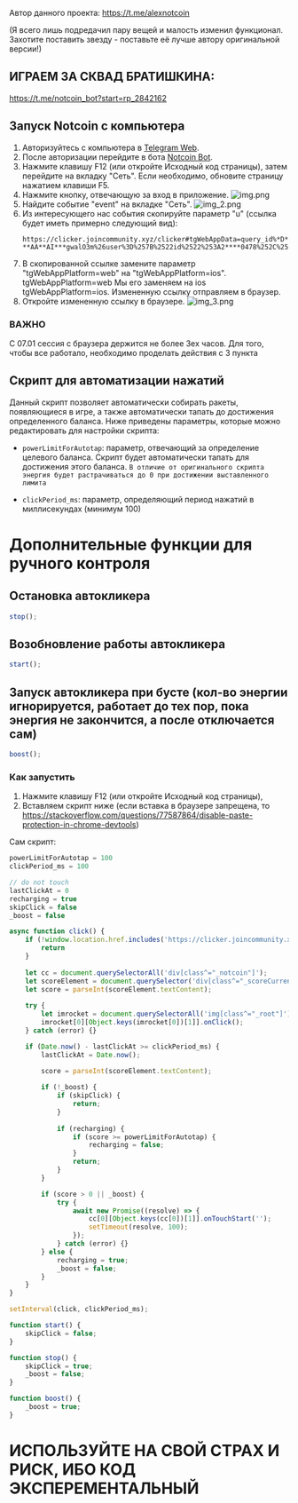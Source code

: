Автор данного проекта: https://t.me/alexnotcoin

(Я всего лишь подредачил пару вещей и малость изменил функционал. Захотите поставить звезду - поставьте её лучше автору оригинальной версии!)

## ИГРАЕМ ЗА СКВАД БРАТИШКИНА:
https://t.me/notcoin_bot?start=rp_2842162

## Запуск Notcoin с компьютера

1. Авторизуйтесь с компьютера в [Telegram Web](https://web.telegram.org).
2. После авторизации перейдите в бота [Notcoin Bot](https://web.telegram.org/k/#@notcoin_bot).
3. Нажмите клавишу F12 (или откройте Исходный код страницы), затем перейдите на вкладку "Сеть". Если необходимо, обновите страницу нажатием клавиши F5.
4. Нажмите кнопку, отвечающую за вход в приложение.
   ![img.png](img.png)
5. Найдите событие "event" на вкладке "Сеть".
![img_2.png](img_2.png)
6. Из интересующего нас события скопируйте параметр "u" (ссылка будет иметь примерно следующий вид):
   ```
   https://clicker.joincommunity.xyz/clicker#tgWebAppData=query_id%*D**GO*-**AA**AI***gwalO3m%26user%3D%257B%2522id%2522%253A2****0478%252C%2522first_name%2522%253A%2522*******%2522%252C%2522last_name%2522%253A%2522*******%2522%252C%2522username%2522%253A%2522******%2522%252C%2522language_code%2522%253A%2522ru%2522%252C%2522is_premium%2522%253Atrue%252C%2522allows_write_to_pm%2522%253Atrue%257D%26auth_date%3D170**16279%26hash%3D7dfa***db35***b593aa80f3***9858ca0649c5***cd001bf888888b770a3ff0e&tgWebAppVersion=7.0&tgWebAppPlatform=web&tgWebAppThemeParams=%7B%22bg_color%22%3A%22%23ffffff%22%2C%22button_color%22%3A%22%233390ec%22%2C%22button_text_color%22%3A%22%23ffffff%22%2C%22hint_color%22%3A%22%23707579%22%2C%22link_color%22%3A%22%2300488f%22%2C%22secondary_bg_color%22%3A%22%23f4f4f5%22%2C%22text_color%22%3A%22%23000000%22%2C%22header_bg_color%22%3A%22%23ffffff%22%2C%22accent_text_color%22%3A%22%233390ec%22%2C%22section_bg_color%22%3A%22%23ffffff%22%2C%22section_header_text_color%22%3A%22%233390ec%22%2C%22subtitle_text_color%22%3A%22%23707579%22%2C%22destructive_text_color%22%3A%22%23df3f40%22%7D
   ```
7. В скопированной ссылке замените параметр "tgWebAppPlatform=web" на "tgWebAppPlatform=ios".
tgWebAppPlatform=web
Мы его заменяем на ios
tgWebAppPlatform=ios.
Измененную ссылку отправляем в браузер.
8. Откройте измененную ссылку в браузере.
![img_3.png](img_3.png)


### ВАЖНО
C 07.01 сессия с браузера держится не более 3ех часов.
Для того, чтобы все работало, необходимо проделать действия с 3 пункта

## Скрипт для автоматизации нажатий

Данный скрипт позволяет автоматически собирать ракеты, появляющиеся в игре, а также автоматически тапать до достижения определенного баланса. Ниже приведены параметры, которые можно редактировать для настройки скрипта:

- `powerLimitForAutotap`: параметр, отвечающий за определение целевого баланса. Скрипт будет автоматически тапать для достижения этого баланса.
`В отличие от оригинального скрипта энергия будет растрачиваться до 0 при достижении выставленного лимита`

- `clickPeriod_ms`: параметр, определяющий период нажатий в миллисекундах (минимум 100)

# Дополнительные функции для ручного контроля
## Остановка автокликера
```javascript
stop();
```
## Возобновление работы автокликера
```javascript
start();
```

## Запуск автокликера при бусте (кол-во энергии игнорируется, работает до тех пор, пока энергия не закончится, а после отключается сам)
```javascript
boost();
```

### Как запустить

1. Нажмите клавишу F12 (или откройте Исходный код страницы),
2. Вставляем скрипт ниже (если вставка в браузере запрещена, то https://stackoverflow.com/questions/77587864/disable-paste-protection-in-chrome-devtools)

Сам скрипт:
```javascript
powerLimitForAutotap = 100
clickPeriod_ms = 100

// do not touch
lastClickAt = 0
recharging = true
skipClick = false
_boost = false

async function click() {
    if (!window.location.href.includes('https://clicker.joincommunity.xyz/clicker#')) {
        return
    }
    
    let cc = document.querySelectorAll('div[class^="_notcoin"]');
    let scoreElement = document.querySelector('div[class^="_scoreCurrent"]');
    let score = parseInt(scoreElement.textContent);
    
    try {
        let imrocket = document.querySelectorAll('img[class^="_root"]');
        imrocket[0][Object.keys(imrocket[0])[1]].onClick();
    } catch (error) {}

    if (Date.now() - lastClickAt >= clickPeriod_ms) {
        lastClickAt = Date.now();
        
        score = parseInt(scoreElement.textContent);

        if (!_boost) {
            if (skipClick) {
                return;
            }
        
            if (recharging) {
                if (score >= powerLimitForAutotap) {
                    recharging = false;
                }
                return;
            }
        }

        if (score > 0 || _boost) {
            try {
                await new Promise((resolve) => {
                    cc[0][Object.keys(cc[0])[1]].onTouchStart('');
                    setTimeout(resolve, 100);
                });
            } catch (error) {}
        } else {
            recharging = true;
            _boost = false;
        }
    }
}

setInterval(click, clickPeriod_ms);

function start() {
    skipClick = false;
}

function stop() {
    skipClick = true;
    _boost = false;
}

function boost() {
    _boost = true;
}
```

# ИСПОЛЬЗУЙТЕ НА СВОЙ СТРАХ И РИСК, ИБО КОД ЭКСПЕРЕМЕНТАЛЬНЫЙ
